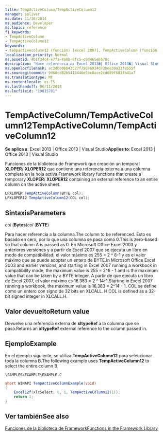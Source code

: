 ```yaml
---
title: TempActiveColumn/TempActiveColumn12
manager: soliver
ms.date: 11/16/2014
ms.audience: Developer
ms.topic: reference
f1_keywords:
- TempActiveColumn
- TempActiveColumn12
keywords:
- tempactivecolumn12 (función) [excel 2007], TempActiveColumn (función) [Excel 2007]
localization_priority: Normal
ms.assetid: 4b1f34c4-e7fa-4a0b-8fc5-c9d465ebb70c
description: 'Hace referencia a: Excel 2013�| Office 2013�| Visual Studio'
ms.openlocfilehash: ac3dbb0bb43527f790e6934d73bee30a33f8555f
ms.sourcegitcommit: 9d60cd82b5413446e5bc8ace2cd689f683fb41a7
ms.translationtype: MT
ms.contentlocale: es-ES
ms.lasthandoff: 06/11/2018
ms.locfileid: "19815701"
---
```

# <a name="tempactivecolumntempactivecolumn12"></a><span data-ttu-id="538ba-104">TempActiveColumn/TempActiveColumn12</span><span class="sxs-lookup"><span data-stu-id="538ba-104">TempActiveColumn/TempActiveColumn12</span></span>

 <span data-ttu-id="538ba-105">**Se aplica a**: Excel 2013 | Office 2013 | Visual Studio</span><span class="sxs-lookup"><span data-stu-id="538ba-105">**Applies to**: Excel 2013 | Office 2013 | Visual Studio</span></span> 
  
<span data-ttu-id="538ba-106">Funciones de la biblioteca de Framework que creación un temporal **XLOPER**/ **XLOPER12** que contiene una referencia externa a una columna completa en la hoja activa.</span><span class="sxs-lookup"><span data-stu-id="538ba-106">Framework library functions that create a temporary **XLOPER**/ **XLOPER12** containing an external reference to an entire column on the active sheet.</span></span> 
  
```cs
LPXLOPER TempActiveColumn(BYTE col);
LPXLOPER12 TempActiveColumn12(COL col);
```

## <a name="parameters"></a><span data-ttu-id="538ba-107">Sintaxis</span><span class="sxs-lookup"><span data-stu-id="538ba-107">Parameters</span></span>

 <span data-ttu-id="538ba-108">_col_ (**Bytes**)</span><span class="sxs-lookup"><span data-stu-id="538ba-108">_col_ (**BYTE**)</span></span>
  
<span data-ttu-id="538ba-109">Para hacer referencia a la columna.</span><span class="sxs-lookup"><span data-stu-id="538ba-109">The column to be referenced.</span></span> <span data-ttu-id="538ba-110">Esto es basado en cero, por lo que una columna se pasa como 0.</span><span class="sxs-lookup"><span data-stu-id="538ba-110">This is zero-based so that column A is passed as 0.</span></span> <span data-ttu-id="538ba-111">En Microsoft Office Excel 2003 y anteriores versiones y a partir de Excel 2007 que se ejecuta un libro en modo de compatibilidad, el valor máximo es 255 = 2 ^ 8-1 y es el valor máximo que se puede adoptar un entero de BYTE.</span><span class="sxs-lookup"><span data-stu-id="538ba-111">In Microsoft Office Excel 2003 and earlier versions, and starting in Excel 2007 running a workbook in compatibility mode, the maximum value is 255 = 2^8 - 1 and is the maximum value that can be taken by a BYTE integer.</span></span> <span data-ttu-id="538ba-112">A partir de que ejecuta un libro de Excel 2007, el valor máximo es 16.383 = 2 ^ 14-1.</span><span class="sxs-lookup"><span data-stu-id="538ba-112">Starting in Excel 2007 running a workbook, the maximum value is 16,383 = 2^14 - 1.</span></span> <span data-ttu-id="538ba-113">COL se define como un entero con signo de 32 bits en XLCALL. H.</span><span class="sxs-lookup"><span data-stu-id="538ba-113">COL is defined as a 32-bit signed integer in XLCALL.H.</span></span>
  
## <a name="return-value"></a><span data-ttu-id="538ba-114">Valor devuelto</span><span class="sxs-lookup"><span data-stu-id="538ba-114">Return value</span></span>

<span data-ttu-id="538ba-115">Devuelve una referencia externa de **xltypeRef** a la columna que se pasó.</span><span class="sxs-lookup"><span data-stu-id="538ba-115">Returns an **xltypeRef** external reference to the column passed in.</span></span> 
  
## <a name="example"></a><span data-ttu-id="538ba-116">Ejemplo</span><span class="sxs-lookup"><span data-stu-id="538ba-116">Example</span></span>

<span data-ttu-id="538ba-117">En el ejemplo siguiente, se utiliza **TempActiveColumn12** para seleccionar toda la columna B.</span><span class="sxs-lookup"><span data-stu-id="538ba-117">The following example uses **TempActiveColumn12** to select the entire column B.</span></span> 
  
 `\SAMPLES\EXAMPLE\EXAMPLE.C`
  
```cs
short WINAPI TempActiveColumnExample(void)
{
    Excel12f(xlcSelect, 0, 1, TempActiveColumn12(1));
    return 1;
}
```

## <a name="see-also"></a><span data-ttu-id="538ba-118">Ver también</span><span class="sxs-lookup"><span data-stu-id="538ba-118">See also</span></span>



[<span data-ttu-id="538ba-119">Funciones de la biblioteca de Framework</span><span class="sxs-lookup"><span data-stu-id="538ba-119">Functions in the Framework Library</span></span>](functions-in-the-framework-library.md)

